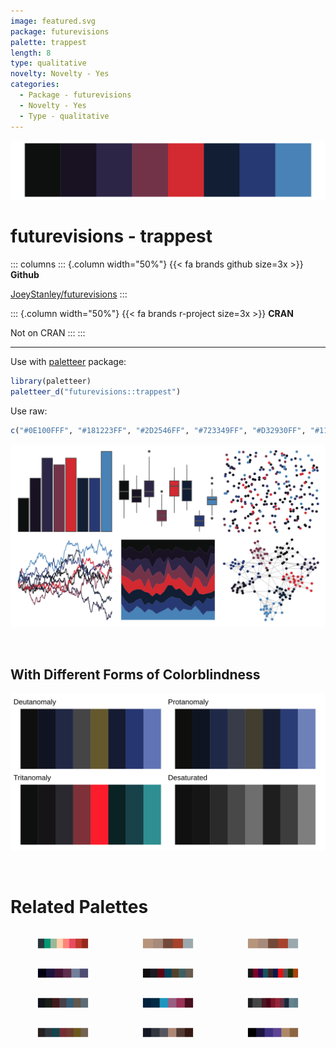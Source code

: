 ```yaml
---
image: featured.svg
package: futurevisions
palette: trappest
length: 8
type: qualitative
novelty: Novelty - Yes
categories:
  - Package - futurevisions
  - Novelty - Yes
  - Type - qualitative
---
```


![](featured.svg)

# futurevisions - trappest 

::: columns
::: {.column width="50%"}
{{< fa brands github size=3x >}}
**Github**

[JoeyStanley/futurevisions](https://github.com/JoeyStanley/futurevisions)
:::

::: {.column width="50%"}
{{< fa brands r-project size=3x >}}
**CRAN**

Not on CRAN
:::
:::

<hr> 

Use with [paletteer](https://emilhvitfeldt.github.io/paletteer/) package:

```r
library(paletteer)
paletteer_d("futurevisions::trappest")
```

Use raw:

```r
c("#0E100FFF", "#181223FF", "#2D2546FF", "#723349FF", "#D32930FF", "#111E33FF", "#273973FF", "#4882B6FF")
``` 

![](examples.png) 

  <br>
  
  ## With Different Forms of Colorblindness
  
  ![](colorblind.svg) 

<br>

# Related Palettes

<div class="list" style="display: grid; grid-template-columns: auto auto auto;"> <figure class="figure">
<a href="../../awtools/a_palette/"> <img src="../../awtools/a_palette/featured.svg" style="width: 100%;" class="figure-img"></a>
</figure> <figure class="figure">
<a href="../../ButterflyColors/hamadryas_feronia/"> <img src="../../ButterflyColors/hamadryas_feronia/featured.svg" style="width: 100%;" class="figure-img"></a>
</figure> <figure class="figure">
<a href="../../ButterflyColors/hamadryas_feronia/"> <img src="../../ButterflyColors/hamadryas_feronia/featured.svg" style="width: 100%;" class="figure-img"></a>
</figure> <figure class="figure">
<a href="../../beyonce/X31/"> <img src="../../beyonce/X31/featured.svg" style="width: 100%;" class="figure-img"></a>
</figure> <figure class="figure">
<a href="../../ghibli/KikiDark/"> <img src="../../ghibli/KikiDark/featured.svg" style="width: 100%;" class="figure-img"></a>
</figure> <figure class="figure">
<a href="../../ggsci/hallmarks_dark_cosmic/"> <img src="../../ggsci/hallmarks_dark_cosmic/featured.svg" style="width: 100%;" class="figure-img"></a>
</figure> <figure class="figure">
<a href="../../ghibli/SpiritedDark/"> <img src="../../ghibli/SpiritedDark/featured.svg" style="width: 100%;" class="figure-img"></a>
</figure> <figure class="figure">
<a href="../../beyonce/X13/"> <img src="../../beyonce/X13/featured.svg" style="width: 100%;" class="figure-img"></a>
</figure> <figure class="figure">
<a href="../../beyonce/X68/"> <img src="../../beyonce/X68/featured.svg" style="width: 100%;" class="figure-img"></a>
</figure> <figure class="figure">
<a href="../../ghibli/PonyoDark/"> <img src="../../ghibli/PonyoDark/featured.svg" style="width: 100%;" class="figure-img"></a>
</figure> <figure class="figure">
<a href="../../beyonce/X124/"> <img src="../../beyonce/X124/featured.svg" style="width: 100%;" class="figure-img"></a>
</figure> <figure class="figure">
<a href="../../beyonce/X53/"> <img src="../../beyonce/X53/featured.svg" style="width: 100%;" class="figure-img"></a>
</figure> 
</div>
